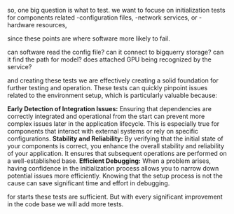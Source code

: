 

so, one big question is what to test. we want to focuse on initialization tests for components related
-configuration files,
-network services, or
-hardware resources,

since these points are where software more likely to fail.  

can software read the config file?
can it connect to bigquerry storage? 
can it find the path for model?
does attached GPU being recognized by the service?

and creating these tests we are effectively creating a solid foundation for further testing and operation. These tests can quickly pinpoint issues related to the environment setup, which is particularly valuable because:

**Early Detection of Integration Issues:** Ensuring that dependencies are correctly integrated and operational from the start can prevent more complex issues later in the application lifecycle. This is especially true for components that interact with external systems or rely on specific configurations.
**Stability and Reliability:** By verifying that the initial state of your components is correct, you enhance the overall stability and reliability of your application. It ensures that subsequent operations are performed on a well-established base.
**Efficient Debugging:** When a problem arises, having confidence in the initialization process allows you to narrow down potential issues more efficiently. Knowing that the setup process is not the cause can save significant time and effort in debugging.


for starts these tests are sufficient. But with every significant improvement in the code base we will add more tests. 



